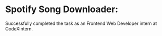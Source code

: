 # Spotify Song Downloader:

Successfully completed the task as an Frontend Web Developer intern at CodeXIntern.
